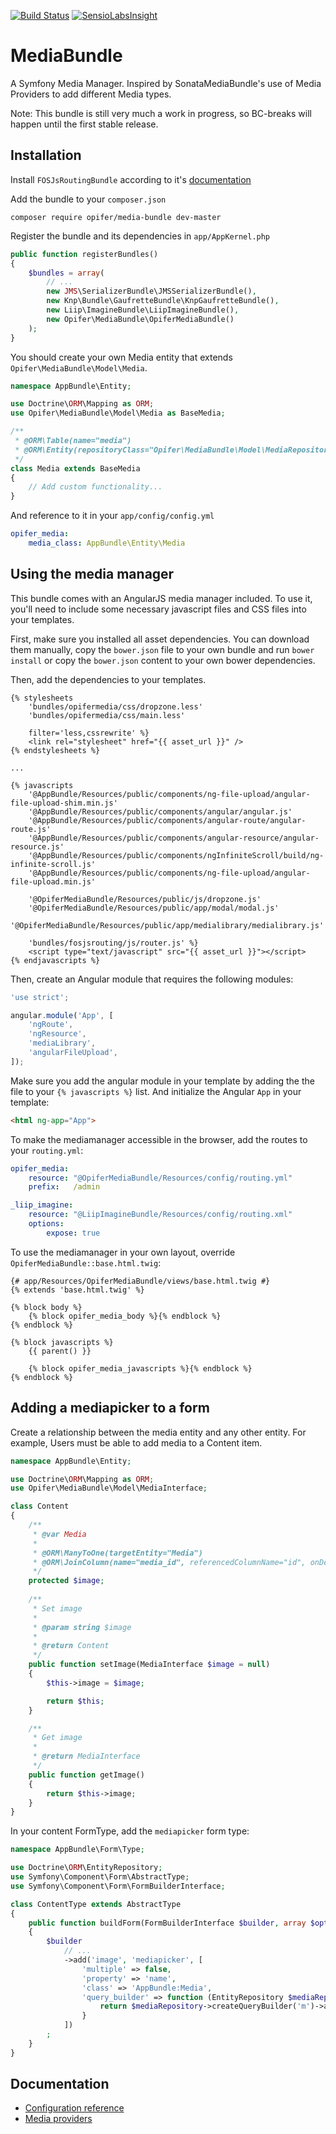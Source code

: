 [![Build Status](https://travis-ci.org/Opifer/MediaBundle.svg)](https://travis-ci.org/Opifer/MediaBundle)
[![SensioLabsInsight](https://insight.sensiolabs.com/projects/7bab65ce-147b-4148-90b2-81ea8454ebf0/mini.png)](https://insight.sensiolabs.com/projects/7bab65ce-147b-4148-90b2-81ea8454ebf0)

MediaBundle
===========

A Symfony Media Manager.
Inspired by SonataMediaBundle's use of Media Providers to add different Media types. 

Note: This bundle is still very much a work in progress, so BC-breaks will happen until the first stable release.

Installation
------------

Install `FOSJsRoutingBundle` according to it's [documentation](https://github.com/FriendsOfSymfony/FOSJsRoutingBundle/blob/master/Resources/doc/index.md)

Add the bundle to your `composer.json`

    composer require opifer/media-bundle dev-master

Register the bundle and its dependencies in `app/AppKernel.php`

```php
public function registerBundles()
{
    $bundles = array(
        // ...
        new JMS\SerializerBundle\JMSSerializerBundle(),
        new Knp\Bundle\GaufretteBundle\KnpGaufretteBundle(),
        new Liip\ImagineBundle\LiipImagineBundle(),
        new Opifer\MediaBundle\OpiferMediaBundle()
    );
}
```

You should create your own Media entity that extends `Opifer\MediaBundle\Model\Media`.

```php
namespace AppBundle\Entity;

use Doctrine\ORM\Mapping as ORM;
use Opifer\MediaBundle\Model\Media as BaseMedia;

/**
 * @ORM\Table(name="media")
 * @ORM\Entity(repositoryClass="Opifer\MediaBundle\Model\MediaRepository")
 */
class Media extends BaseMedia
{
    // Add custom functionality...
}
```

And reference to it in your `app/config/config.yml`

```yaml
opifer_media:
    media_class: AppBundle\Entity\Media
```

Using the media manager
-----------------------

This bundle comes with an AngularJS media manager included. To use it, you'll need
to include some necessary javascript files and CSS files into your templates.

First, make sure you installed all asset dependencies. You can download them manually, copy the `bower.json` file to your own bundle and run `bower install` or copy the `bower.json` content to your own bower dependencies.

Then, add the dependencies to your templates.

```twig
{% stylesheets
    'bundles/opifermedia/css/dropzone.less'
    'bundles/opifermedia/css/main.less'
    
    filter='less,cssrewrite' %}
    <link rel="stylesheet" href="{{ asset_url }}" />
{% endstylesheets %}

...

{% javascripts
    '@AppBundle/Resources/public/components/ng-file-upload/angular-file-upload-shim.min.js'
    '@AppBundle/Resources/public/components/angular/angular.js'
    '@AppBundle/Resources/public/components/angular-route/angular-route.js'
    '@AppBundle/Resources/public/components/angular-resource/angular-resource.js'
    '@AppBundle/Resources/public/components/ngInfiniteScroll/build/ng-infinite-scroll.js'
    '@AppBundle/Resources/public/components/ng-file-upload/angular-file-upload.min.js'

    '@OpiferMediaBundle/Resources/public/js/dropzone.js'
    '@OpiferMediaBundle/Resources/public/app/modal/modal.js'
    '@OpiferMediaBundle/Resources/public/app/medialibrary/medialibrary.js'
    
    'bundles/fosjsrouting/js/router.js' %}
    <script type="text/javascript" src="{{ asset_url }}"></script>
{% endjavascripts %}
```

Then, create an Angular module that requires the following modules:

```js
'use strict';

angular.module('App', [
    'ngRoute',
    'ngResource',
    'mediaLibrary',
    'angularFileUpload',
]);
```

Make sure you add the angular module in your template by adding the the file to your `{% javascripts %}` list.
And initialize the Angular `App` in your template:

```html
<html ng-app="App">
```

To make the mediamanager accessible in the browser, add the routes to your `routing.yml`:

```yaml
opifer_media:
    resource: "@OpiferMediaBundle/Resources/config/routing.yml"
    prefix:   /admin

_liip_imagine:
    resource: "@LiipImagineBundle/Resources/config/routing.xml"
    options:
        expose: true
```

To use the mediamanager in your own layout, override `OpiferMediaBundle::base.html.twig`:

```twig
{# app/Resources/OpiferMediaBundle/views/base.html.twig #}
{% extends 'base.html.twig' %}

{% block body %}
	{% block opifer_media_body %}{% endblock %}
{% endblock %}

{% block javascripts %}
    {{ parent() }}

    {% block opifer_media_javascripts %}{% endblock %}
{% endblock %}

```

Adding a mediapicker to a form
------------------------------

Create a relationship between the media entity and any other entity. For example, Users must be able to add media to a Content item.

```php
namespace AppBundle\Entity;

use Doctrine\ORM\Mapping as ORM;
use Opifer\MediaBundle\Model\MediaInterface;

class Content
{
    /**
     * @var Media
     *
     * @ORM\ManyToOne(targetEntity="Media")
     * @ORM\JoinColumn(name="media_id", referencedColumnName="id", onDelete="SET NULL")
     */
    protected $image;
    
    /**
     * Set image
     *
     * @param string $image
     *
     * @return Content
     */
    public function setImage(MediaInterface $image = null)
    {
        $this->image = $image;

        return $this;
    }

    /**
     * Get image
     *
     * @return MediaInterface
     */
    public function getImage()
    {
        return $this->image;
    }
}
```

In your content FormType, add the `mediapicker` form type:

```php
namespace AppBundle\Form\Type;

use Doctrine\ORM\EntityRepository;
use Symfony\Component\Form\AbstractType;
use Symfony\Component\Form\FormBuilderInterface;

class ContentType extends AbstractType
{
    public function buildForm(FormBuilderInterface $builder, array $options)
    {
        $builder
            // ...
            ->add('image', 'mediapicker', [
                'multiple' => false,
                'property' => 'name',
                'class' => 'AppBundle:Media',
                'query_builder' => function (EntityRepository $mediaRepository) {
                    return $mediaRepository->createQueryBuilder('m')->add('orderBy', 'm.name ASC');
                }
            ])
        ;
    }
}
```


Documentation
-------------

- [Configuration reference](Resources/doc/configuration-reference.md)
- [Media providers](Resources/doc/providers.md)
